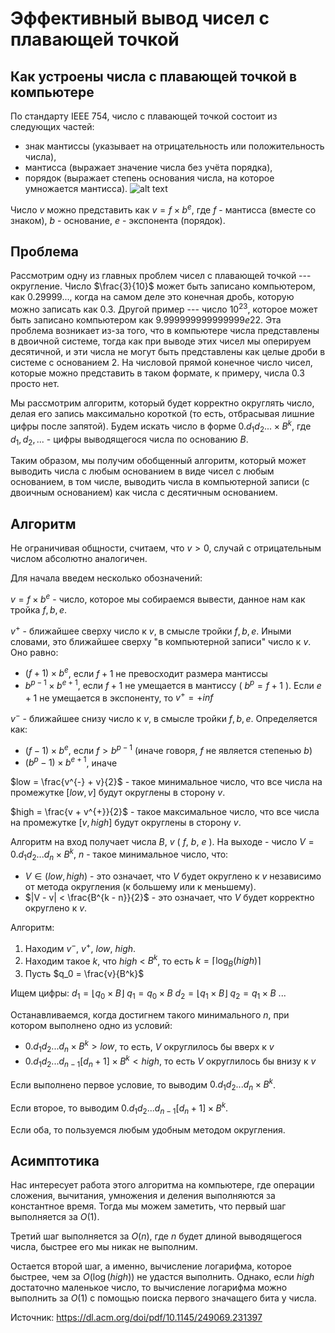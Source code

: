 # Эффективный вывод чисел с плавающей точкой

## Как устроены числа с плавающей точкой в компьютере

По стандарту IEEE 754, число с плавающей точкой состоит из следующих частей:

 * знак мантиссы (указывает на отрицательность или положительность числа),
 * мантисса (выражает значение числа без учёта порядка),
 * порядок (выражает степень основания числа, на которое умножается мантисса).
![alt text](https://media.geeksforgeeks.org/wp-content/uploads/Double-Precision-IEEE-754-Floating-Point-Standard-1024x266.jpg)

Число $v$ можно представить как $v = f \times b^e$, где $f$ - мантисса (вместе со знаком), $b$ - основание, $e$ - экспонента (порядок).

## Проблема

Рассмотрим одну из главных проблем чисел с плавающей точкой --- округление. Число $\frac{3}{10}$ может быть записано компьютером, как $0.29999...$, когда на самом деле это конечная дробь, которую можно записать как $0.3$.
Другой пример --- число $10^{23}$, которое может быть записано компьютером как $9.999999999999999e22$. Эта проблема возникает из-за того, что в компьютере числа представлены в двоичной системе, тогда как при выводе этих чисел мы оперируем десятичной, 
и эти числа не могут быть представлены как целые дроби в системе с основанием $2$. На числовой прямой конечное число чисел, которые можно представить в таком формате, к примеру, числа $0.3$ просто нет.

Мы рассмотрим алгоритм, который будет корректно округлять число, делая его запись максимально короткой (то есть, отбрасывая лишние цифры после запятой). Будем искать число в форме $0.d_1d_2... \times B^k$, где $d_1, d_2,...$ - цифры выводящегося числа по основанию $B$.

Таким образом, мы получим обобщенный алгоритм, который может выводить числа с любым основанием в виде чисел с любым основанием, в том числе, выводить числа в компьютерной записи (с двоичным основанием) как числа с десятичным основанием.

## Алгоритм

Не ограничивая общности, считаем, что $v > 0$, случай с отрицательным числом абсолютно аналогичен.

Для начала введем несколько обозначений:

$v = f \times b^e$ - число, которое мы собираемся вывести, данное нам как тройка $f, b, e$.

$v^{+}$ - ближайшее сверху число к $v$, в смысле тройки $f, b, e$. Иными словами, это ближайшее сверху "в компьютерной записи" число к $v$.
Оно равно:
* $(f + 1) \times b^e$, если $f + 1$ не превосходит размера мантиссы
* $b^{p - 1} \times b^{e + 1}$, если $f + 1$ не умещается в мантиссу ( $b^p = f + 1$ ). Если $e + 1$ не умещается в экспоненту, то $v^{+} = +inf$

$v^{-}$ - ближайшее снизу число к $v$, в смысле тройки $f, b, e$.
Определяется как:
* $(f - 1) \times b^e$, если $f > b^{p - 1}$ (иначе говоря, $f$ не является степенью $b$)
* $(b^{p} - 1) \times b^{e + 1}$, иначе

$low = \frac{v^{-} + v}{2}$ - такое минимальное число, что все числа на промежутке $[low, v]$ будут округлены в сторону $v$.

$high = \frac{v + v^{+}}{2}$ - такое максимальное число, что все числа на промежутке $[v, high]$ будут округлены в сторону $v$.


Алгоритм на вход получает числа $B$, $v$ ( $f$, $b$, $e$ ).
На выходе - число $V = 0.d_1d_2...d_n \times B^k$, $n$ - такое минимальное число, что:
* $V \in (low, high)$ - это означает, что $V$ будет округлено к $v$ независимо от метода округления (к большему или к меньшему).
* $|V - v| < \frac{B^{k - n}}{2}$ - это означает, что $V$ будет корректно округлено к $v$.

Алгоритм:
1. Находим $v^{-}$, $v^{+}$, $low$, $high$.
2. Находим такое $k$, что $high$ < $B^k$, то есть $k = \lceil \log_B(high) \rceil$
3. Пусть $q_0 = \frac{v}{B^k}$

Ищем цифры:
$d_1 = \lfloor q_0 \times B \rfloor$
$q_1 = {q_0 \times B}$
$d_2 = \lfloor q_1 \times B \rfloor$
$q_2 = {q_1 \times B}$
...

Останавливаемся, когда достигнем такого минимального $n$, при котором выполнено одно из условий:
* $0.d_1d_2...d_n \times B^k > low$, то есть, $V$ округлилось бы вверх к $v$
* $0.d_1d_2...d_{n-1}[d_n + 1] \times B^k < high$, то есть $V$ округлилось бы внизу к $v$

Если выполнено первое условие, то выводим $0.d_1d_2...d_n \times B^k$.

Если второе, то выводим $0.d_1d_2...d_{n-1}[d_n + 1] \times B^k$.

Если оба, то пользуемся любым удобным методом округления.

## Асимптотика

Нас интересует работа этого алгоритма на компьютере, где операции сложения, вычитания, умножения и деления выполняются за константное время.
Тогда мы можем заметить, что первый шаг выполняется за $O(1)$. 

Третий шаг выполняется за $O(n)$, где $n$ будет длиной выводящегося числа, быстрее его мы никак не выполним.

Остается второй шаг, а именно, вычисление логарифма, которое быстрее, чем за $O(\log(high))$ не удастся выполнить. 
Однако, если $high$ достаточно маленькое число, то вычисление логарифма можно выполнить за $O(1)$ с помощью поиска первого значащего бита у числа.



Источник: https://dl.acm.org/doi/pdf/10.1145/249069.231397
